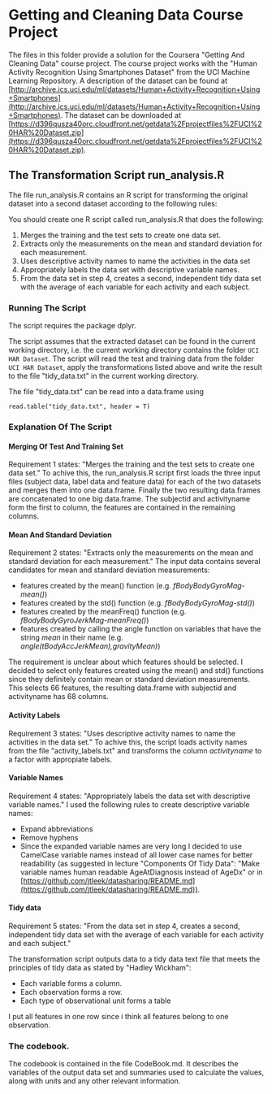 # Getting and Cleaning Data Course Project

The files in this folder provide a solution for the Coursera "Getting And Cleaning Data" course project. The course project works with the "Human Activity Recognition Using Smartphones Dataset" from the UCI Machine Learning Repository. A description of the dataset can be found at [http://archive.ics.uci.edu/ml/datasets/Human+Activity+Recognition+Using+Smartphones](http://archive.ics.uci.edu/ml/datasets/Human+Activity+Recognition+Using+Smartphones). The dataset can be downloaded at [https://d396qusza40orc.cloudfront.net/getdata%2Fprojectfiles%2FUCI%20HAR%20Dataset.zip](https://d396qusza40orc.cloudfront.net/getdata%2Fprojectfiles%2FUCI%20HAR%20Dataset.zip).

## The Transformation Script run_analysis.R

The file run_analysis.R contains an R script for transforming the original dataset into a second dataset according to the following rules:

You should create one R script called run_analysis.R that does the following:
1. Merges the training and the test sets to create one data set.
2. Extracts only the measurements on the mean and standard deviation for each measurement. 
3. Uses descriptive activity names to name the activities in the data set
4. Appropriately labels the data set with descriptive variable names. 
5. From the data set in step 4, creates a second, independent tidy data set with the average of each variable for each activity and each subject.

### Running The Script

The script requires the package dplyr.

The script assumes that the extracted dataset can be found in the current working directory, i.e. the current working directory contains the folder ```UCI HAR Dataset```. The script will read the test and training data from the folder ```UCI HAR Dataset```, apply the transformations listed above and write the result to the file "tidy_data.txt" in the current working directory.

The file "tidy_data.txt" can be read into a data.frame using

```
read.table("tidy_data.txt", header = T)
```

### Explanation Of The Script

#### Merging Of Test And Training Set

Requirement 1 states: "Merges the training and the test sets to create one data set." To achive this, the run_analysis.R script first loads the three input files (subject data, label data and feature data) for each of the two datasets and merges them into one data.frame. Finally the two resulting data.frames are concatenated to one big data.frame. The subjectid and activityname form the first to column, the features are contained in the remaining columns.

#### Mean And Standard Deviation

Requirement 2 states: "Extracts only the measurements on the mean and standard deviation for each measurement." The input data contains several candidates for mean and standard deviation measurements:

* features created by the mean() function (e.g. *fBodyBodyGyroMag-mean()*)
* features created by the std() function (e.g. *fBodyBodyGyroMag-std()*)
* features created by the meanFreq() function (e.g. *fBodyBodyGyroJerkMag-meanFreq()*)
* features created by calling the angle function on variables that have the string *mean* in their name (e.g. *angle(tBodyAccJerkMean),gravityMean)*)

The requirement is unclear about which features should be selected. I decided to select only features created using the mean() and std() functions since they definitely contain mean or standard deviation measurements. This selects 66 features, the resulting data.frame with subjectid and activityname has 68 columns.


#### Activity Labels

Requirement 3 states: "Uses descriptive activity names to name the activities in the data set." To achive this, the script loads activity names from the file "activity_labels.txt" and transforms the column *activityname* to a factor with appropiate labels.

#### Variable Names

Requirement 4 states: "Appropriately labels the data set with descriptive variable names." I used the following rules to create descriptive variable names:

* Expand abbreviations
* Remove hyphens
* Since the expanded variable names are very long I decided to use CamelCase variable names instead of all lower case names for better readability (as suggested in lecture "Components Of Tidy Data": "Make variable names human readable AgeAtDiagnosis instead of AgeDx" or in [https://github.com/jtleek/datasharing/README.md](https://github.com/jtleek/datasharing/README.md)).


#### Tidy data

Requirement 5 states: "From the data set in step 4, creates a second, independent tidy data set with the average of each variable for each activity and each subject."

The transformation script outputs data to a tidy data text file that meets the principles of tidy data as stated by "Hadley Wickham":

* Each variable forms a column.
* Each observation forms a row.
* Each type of observational unit forms a table

I put all features in one row since i think all features belong to one observation.


### The codebook. 

The codebook is contained in the file CodeBook.md. It describes the variables of the output data set and summaries used to calculate the values, along with units and any other relevant information.



